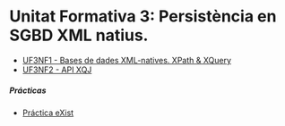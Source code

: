 # Unitat Formativa 3: Persistència en SGBD XML natius.

* [UF3NF1 - Bases de dades XML-natives. XPath & XQuery](xpath-xquery.md)
* [UF3NF2 - API XQJ](xqj.md)

##### Prácticas
* [Práctica eXist](practica-exist.md)

